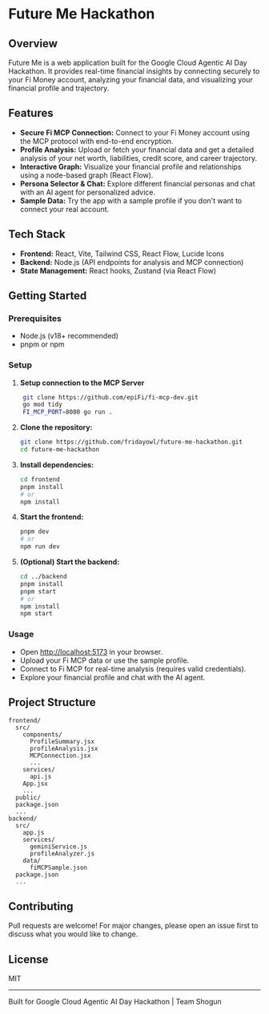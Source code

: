 # Future Me Hackathon

## Overview
Future Me is a web application built for the Google Cloud Agentic AI Day Hackathon. It provides real-time financial insights by connecting securely to your Fi Money account, analyzing your financial data, and visualizing your financial profile and trajectory.

## Features
- **Secure Fi MCP Connection:** Connect to your Fi Money account using the MCP protocol with end-to-end encryption.
- **Profile Analysis:** Upload or fetch your financial data and get a detailed analysis of your net worth, liabilities, credit score, and career trajectory.
- **Interactive Graph:** Visualize your financial profile and relationships using a node-based graph (React Flow).
- **Persona Selector & Chat:** Explore different financial personas and chat with an AI agent for personalized advice.
- **Sample Data:** Try the app with a sample profile if you don't want to connect your real account.

## Tech Stack
- **Frontend:** React, Vite, Tailwind CSS, React Flow, Lucide Icons
- **Backend:** Node.js (API endpoints for analysis and MCP connection)
- **State Management:** React hooks, Zustand (via React Flow)

## Getting Started

### Prerequisites
- Node.js (v18+ recommended)
- pnpm or npm

### Setup

1. **Setup connection to the MCP Server**
```sh
    git clone https://github.com/epiFi/fi-mcp-dev.git
    go mod tidy
    FI_MCP_PORT=8080 go run .

```
    
    
2. **Clone the repository:**
   ```sh
   git clone https://github.com/fridayowl/future-me-hackathon.git
   cd future-me-hackathon
   ```
3. **Install dependencies:**
   ```sh
   cd frontend
   pnpm install
   # or
   npm install
   ```
4. **Start the frontend:**
   ```sh
   pnpm dev
   # or
   npm run dev
   ```
5. **(Optional) Start the backend:**
   ```sh
   cd ../backend
   pnpm install
   pnpm start
   # or
   npm install
   npm start
   ```

### Usage
- Open [http://localhost:5173](http://localhost:5173) in your browser.
- Upload your Fi MCP data or use the sample profile.
- Connect to Fi MCP for real-time analysis (requires valid credentials).
- Explore your financial profile and chat with the AI agent.

## Project Structure
```
frontend/
  src/
    components/
      ProfileSummary.jsx
      profileAnalysis.jsx
      MCPConnection.jsx
      ...
    services/
      api.js
    App.jsx
    ...
  public/
  package.json
  ...
backend/
  src/
    app.js
    services/
      geminiService.js
      profileAnalyzer.js
    data/
      fiMCPSample.json
  package.json
  ...
```

## Contributing
Pull requests are welcome! For major changes, please open an issue first to discuss what you would like to change.

## License
MIT

---
Built for Google Cloud Agentic AI Day Hackathon | Team Shogun
